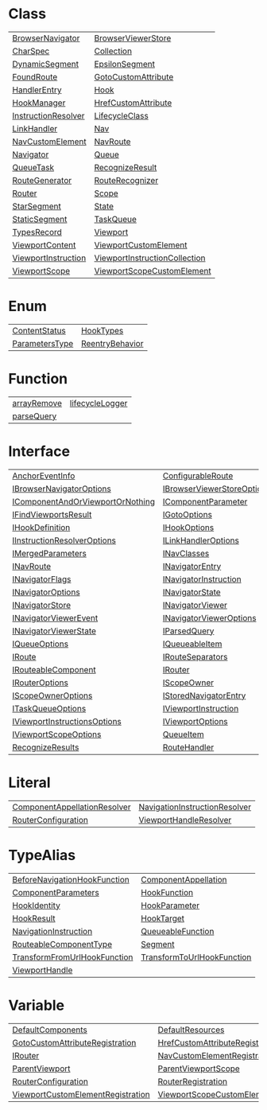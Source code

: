 # Class



|                                                                                                             |                                                                                                                                 |
| ----------------------------------------------------------------------------------------------------------- | ------------------------------------------------------------------------------------------------------------------------------- |
| [BrowserNavigator](https://hamedfathi.gitbook.io/aurelia-2-doc-api/router/class/browsernavigator)           | [BrowserViewerStore](https://hamedfathi.gitbook.io/aurelia-2-doc-api/router/class/browserviewerstore)                           |
| [CharSpec](https://hamedfathi.gitbook.io/aurelia-2-doc-api/router/class/charspec)                           | [Collection](https://hamedfathi.gitbook.io/aurelia-2-doc-api/router/class/collection)                                           |
| [DynamicSegment](https://hamedfathi.gitbook.io/aurelia-2-doc-api/router/class/dynamicsegment)               | [EpsilonSegment](https://hamedfathi.gitbook.io/aurelia-2-doc-api/router/class/epsilonsegment)                                   |
| [FoundRoute](https://hamedfathi.gitbook.io/aurelia-2-doc-api/router/class/foundroute)                       | [GotoCustomAttribute](https://hamedfathi.gitbook.io/aurelia-2-doc-api/router/resources/class/gotocustomattribute)               |
| [HandlerEntry](https://hamedfathi.gitbook.io/aurelia-2-doc-api/router/class/handlerentry)                   | [Hook](https://hamedfathi.gitbook.io/aurelia-2-doc-api/router/class/hook)                                                       |
| [HookManager](https://hamedfathi.gitbook.io/aurelia-2-doc-api/router/class/hookmanager)                     | [HrefCustomAttribute](https://hamedfathi.gitbook.io/aurelia-2-doc-api/router/resources/class/hrefcustomattribute)               |
| [InstructionResolver](https://hamedfathi.gitbook.io/aurelia-2-doc-api/router/class/instructionresolver)     | [LifecycleClass](https://hamedfathi.gitbook.io/aurelia-2-doc-api/router/class/lifecycleclass)                                   |
| [LinkHandler](https://hamedfathi.gitbook.io/aurelia-2-doc-api/router/class/linkhandler)                     | [Nav](https://hamedfathi.gitbook.io/aurelia-2-doc-api/router/class/nav)                                                         |
| [NavCustomElement](https://hamedfathi.gitbook.io/aurelia-2-doc-api/router/resources/class/navcustomelement) | [NavRoute](https://hamedfathi.gitbook.io/aurelia-2-doc-api/router/class/navroute)                                               |
| [Navigator](https://hamedfathi.gitbook.io/aurelia-2-doc-api/router/class/navigator)                         | [Queue](https://hamedfathi.gitbook.io/aurelia-2-doc-api/router/class/queue)                                                     |
| [QueueTask](https://hamedfathi.gitbook.io/aurelia-2-doc-api/router/class/queuetask)                         | [RecognizeResult](https://hamedfathi.gitbook.io/aurelia-2-doc-api/router/class/recognizeresult)                                 |
| [RouteGenerator](https://hamedfathi.gitbook.io/aurelia-2-doc-api/router/class/routegenerator)               | [RouteRecognizer](https://hamedfathi.gitbook.io/aurelia-2-doc-api/router/class/routerecognizer)                                 |
| [Router](https://hamedfathi.gitbook.io/aurelia-2-doc-api/router/class/router)                               | [Scope](https://hamedfathi.gitbook.io/aurelia-2-doc-api/router/class/scope)                                                     |
| [StarSegment](https://hamedfathi.gitbook.io/aurelia-2-doc-api/router/class/starsegment)                     | [State](https://hamedfathi.gitbook.io/aurelia-2-doc-api/router/class/state)                                                     |
| [StaticSegment](https://hamedfathi.gitbook.io/aurelia-2-doc-api/router/class/staticsegment)                 | [TaskQueue](https://hamedfathi.gitbook.io/aurelia-2-doc-api/router/class/taskqueue)                                             |
| [TypesRecord](https://hamedfathi.gitbook.io/aurelia-2-doc-api/router/class/typesrecord)                     | [Viewport](https://hamedfathi.gitbook.io/aurelia-2-doc-api/router/class/viewport)                                               |
| [ViewportContent](https://hamedfathi.gitbook.io/aurelia-2-doc-api/router/class/viewportcontent)             | [ViewportCustomElement](https://hamedfathi.gitbook.io/aurelia-2-doc-api/router/resources/class/viewportcustomelement)           |
| [ViewportInstruction](https://hamedfathi.gitbook.io/aurelia-2-doc-api/router/class/viewportinstruction)     | [ViewportInstructionCollection](https://hamedfathi.gitbook.io/aurelia-2-doc-api/router/class/viewportinstructioncollection)     |
| [ViewportScope](https://hamedfathi.gitbook.io/aurelia-2-doc-api/router/class/viewportscope)                 | [ViewportScopeCustomElement](https://hamedfathi.gitbook.io/aurelia-2-doc-api/router/resources/class/viewportscopecustomelement) |



# Enum



|                                                                                              |                                                                                                |
| -------------------------------------------------------------------------------------------- | ---------------------------------------------------------------------------------------------- |
| [ContentStatus](https://hamedfathi.gitbook.io/aurelia-2-doc-api/router/enum/contentstatus)   | [HookTypes](https://hamedfathi.gitbook.io/aurelia-2-doc-api/router/enum/hooktypes)             |
| [ParametersType](https://hamedfathi.gitbook.io/aurelia-2-doc-api/router/enum/parameterstype) | [ReentryBehavior](https://hamedfathi.gitbook.io/aurelia-2-doc-api/router/enum/reentrybehavior) |



# Function



|                                                                                            |                                                                                                    |
| ------------------------------------------------------------------------------------------ | -------------------------------------------------------------------------------------------------- |
| [arrayRemove](https://hamedfathi.gitbook.io/aurelia-2-doc-api/router/function/arrayremove) | [lifecycleLogger](https://hamedfathi.gitbook.io/aurelia-2-doc-api/router/function/lifecyclelogger) |
| [parseQuery](https://hamedfathi.gitbook.io/aurelia-2-doc-api/router/function/parsequery)   |                                                                                                    |



# Interface



|                                                                                                                                       |                                                                                                                           |
| ------------------------------------------------------------------------------------------------------------------------------------- | ------------------------------------------------------------------------------------------------------------------------- |
| [AnchorEventInfo](https://hamedfathi.gitbook.io/aurelia-2-doc-api/router/interface/anchoreventinfo)                                   | [ConfigurableRoute](https://hamedfathi.gitbook.io/aurelia-2-doc-api/router/interface/configurableroute)                   |
| [IBrowserNavigatorOptions](https://hamedfathi.gitbook.io/aurelia-2-doc-api/router/interface/ibrowsernavigatoroptions)                 | [IBrowserViewerStoreOptions](https://hamedfathi.gitbook.io/aurelia-2-doc-api/router/interface/ibrowserviewerstoreoptions) |
| [IComponentAndOrViewportOrNothing](https://hamedfathi.gitbook.io/aurelia-2-doc-api/router/interface/icomponentandorviewportornothing) | [IComponentParameter](https://hamedfathi.gitbook.io/aurelia-2-doc-api/router/interface/icomponentparameter)               |
| [IFindViewportsResult](https://hamedfathi.gitbook.io/aurelia-2-doc-api/router/interface/ifindviewportsresult)                         | [IGotoOptions](https://hamedfathi.gitbook.io/aurelia-2-doc-api/router/interface/igotooptions)                             |
| [IHookDefinition](https://hamedfathi.gitbook.io/aurelia-2-doc-api/router/interface/ihookdefinition)                                   | [IHookOptions](https://hamedfathi.gitbook.io/aurelia-2-doc-api/router/interface/ihookoptions)                             |
| [IInstructionResolverOptions](https://hamedfathi.gitbook.io/aurelia-2-doc-api/router/interface/iinstructionresolveroptions)           | [ILinkHandlerOptions](https://hamedfathi.gitbook.io/aurelia-2-doc-api/router/interface/ilinkhandleroptions)               |
| [IMergedParameters](https://hamedfathi.gitbook.io/aurelia-2-doc-api/router/interface/imergedparameters)                               | [INavClasses](https://hamedfathi.gitbook.io/aurelia-2-doc-api/router/resources/interface/inavclasses)                     |
| [INavRoute](https://hamedfathi.gitbook.io/aurelia-2-doc-api/router/interface/inavroute)                                               | [INavigatorEntry](https://hamedfathi.gitbook.io/aurelia-2-doc-api/router/interface/inavigatorentry)                       |
| [INavigatorFlags](https://hamedfathi.gitbook.io/aurelia-2-doc-api/router/interface/inavigatorflags)                                   | [INavigatorInstruction](https://hamedfathi.gitbook.io/aurelia-2-doc-api/router/interface/inavigatorinstruction)           |
| [INavigatorOptions](https://hamedfathi.gitbook.io/aurelia-2-doc-api/router/interface/inavigatoroptions)                               | [INavigatorState](https://hamedfathi.gitbook.io/aurelia-2-doc-api/router/interface/inavigatorstate)                       |
| [INavigatorStore](https://hamedfathi.gitbook.io/aurelia-2-doc-api/router/interface/inavigatorstore)                                   | [INavigatorViewer](https://hamedfathi.gitbook.io/aurelia-2-doc-api/router/interface/inavigatorviewer)                     |
| [INavigatorViewerEvent](https://hamedfathi.gitbook.io/aurelia-2-doc-api/router/interface/inavigatorviewerevent)                       | [INavigatorViewerOptions](https://hamedfathi.gitbook.io/aurelia-2-doc-api/router/interface/inavigatorvieweroptions)       |
| [INavigatorViewerState](https://hamedfathi.gitbook.io/aurelia-2-doc-api/router/interface/inavigatorviewerstate)                       | [IParsedQuery](https://hamedfathi.gitbook.io/aurelia-2-doc-api/router/interface/iparsedquery)                             |
| [IQueueOptions](https://hamedfathi.gitbook.io/aurelia-2-doc-api/router/interface/iqueueoptions)                                       | [IQueueableItem](https://hamedfathi.gitbook.io/aurelia-2-doc-api/router/interface/iqueueableitem)                         |
| [IRoute](https://hamedfathi.gitbook.io/aurelia-2-doc-api/router/interface/iroute)                                                     | [IRouteSeparators](https://hamedfathi.gitbook.io/aurelia-2-doc-api/router/interface/irouteseparators)                     |
| [IRouteableComponent](https://hamedfathi.gitbook.io/aurelia-2-doc-api/router/interface/irouteablecomponent)                           | [IRouter](https://hamedfathi.gitbook.io/aurelia-2-doc-api/router/interface/irouter)                                       |
| [IRouterOptions](https://hamedfathi.gitbook.io/aurelia-2-doc-api/router/interface/irouteroptions)                                     | [IScopeOwner](https://hamedfathi.gitbook.io/aurelia-2-doc-api/router/interface/iscopeowner)                               |
| [IScopeOwnerOptions](https://hamedfathi.gitbook.io/aurelia-2-doc-api/router/interface/iscopeowneroptions)                             | [IStoredNavigatorEntry](https://hamedfathi.gitbook.io/aurelia-2-doc-api/router/interface/istorednavigatorentry)           |
| [ITaskQueueOptions](https://hamedfathi.gitbook.io/aurelia-2-doc-api/router/interface/itaskqueueoptions)                               | [IViewportInstruction](https://hamedfathi.gitbook.io/aurelia-2-doc-api/router/interface/iviewportinstruction)             |
| [IViewportInstructionsOptions](https://hamedfathi.gitbook.io/aurelia-2-doc-api/router/interface/iviewportinstructionsoptions)         | [IViewportOptions](https://hamedfathi.gitbook.io/aurelia-2-doc-api/router/interface/iviewportoptions)                     |
| [IViewportScopeOptions](https://hamedfathi.gitbook.io/aurelia-2-doc-api/router/interface/iviewportscopeoptions)                       | [QueueItem](https://hamedfathi.gitbook.io/aurelia-2-doc-api/router/interface/queueitem)                                   |
| [RecognizeResults](https://hamedfathi.gitbook.io/aurelia-2-doc-api/router/interface/recognizeresults)                                 | [RouteHandler](https://hamedfathi.gitbook.io/aurelia-2-doc-api/router/interface/routehandler)                             |



# Literal



|                                                                                                                             |                                                                                                                               |
| --------------------------------------------------------------------------------------------------------------------------- | ----------------------------------------------------------------------------------------------------------------------------- |
| [ComponentAppellationResolver](https://hamedfathi.gitbook.io/aurelia-2-doc-api/router/literal/componentappellationresolver) | [NavigationInstructionResolver](https://hamedfathi.gitbook.io/aurelia-2-doc-api/router/literal/navigationinstructionresolver) |
| [RouterConfiguration](https://hamedfathi.gitbook.io/aurelia-2-doc-api/router/literal/routerconfiguration)                   | [ViewportHandleResolver](https://hamedfathi.gitbook.io/aurelia-2-doc-api/router/literal/viewporthandleresolver)               |



# TypeAlias



|                                                                                                                               |                                                                                                                           |
| ----------------------------------------------------------------------------------------------------------------------------- | ------------------------------------------------------------------------------------------------------------------------- |
| [BeforeNavigationHookFunction](https://hamedfathi.gitbook.io/aurelia-2-doc-api/router/typealias/beforenavigationhookfunction) | [ComponentAppellation](https://hamedfathi.gitbook.io/aurelia-2-doc-api/router/typealias/componentappellation)             |
| [ComponentParameters](https://hamedfathi.gitbook.io/aurelia-2-doc-api/router/typealias/componentparameters)                   | [HookFunction](https://hamedfathi.gitbook.io/aurelia-2-doc-api/router/typealias/hookfunction)                             |
| [HookIdentity](https://hamedfathi.gitbook.io/aurelia-2-doc-api/router/typealias/hookidentity)                                 | [HookParameter](https://hamedfathi.gitbook.io/aurelia-2-doc-api/router/typealias/hookparameter)                           |
| [HookResult](https://hamedfathi.gitbook.io/aurelia-2-doc-api/router/typealias/hookresult)                                     | [HookTarget](https://hamedfathi.gitbook.io/aurelia-2-doc-api/router/typealias/hooktarget)                                 |
| [NavigationInstruction](https://hamedfathi.gitbook.io/aurelia-2-doc-api/router/typealias/navigationinstruction)               | [QueueableFunction](https://hamedfathi.gitbook.io/aurelia-2-doc-api/router/typealias/queueablefunction)                   |
| [RouteableComponentType](https://hamedfathi.gitbook.io/aurelia-2-doc-api/router/typealias/routeablecomponenttype)             | [Segment](https://hamedfathi.gitbook.io/aurelia-2-doc-api/router/typealias/segment)                                       |
| [TransformFromUrlHookFunction](https://hamedfathi.gitbook.io/aurelia-2-doc-api/router/typealias/transformfromurlhookfunction) | [TransformToUrlHookFunction](https://hamedfathi.gitbook.io/aurelia-2-doc-api/router/typealias/transformtourlhookfunction) |
| [ViewportHandle](https://hamedfathi.gitbook.io/aurelia-2-doc-api/router/typealias/viewporthandle)                             |                                                                                                                           |



# Variable



|                                                                                                                                        |                                                                                                                                                  |
| -------------------------------------------------------------------------------------------------------------------------------------- | ------------------------------------------------------------------------------------------------------------------------------------------------ |
| [DefaultComponents](https://hamedfathi.gitbook.io/aurelia-2-doc-api/router/variable/defaultcomponents)                                 | [DefaultResources](https://hamedfathi.gitbook.io/aurelia-2-doc-api/router/variable/defaultresources)                                             |
| [GotoCustomAttributeRegistration](https://hamedfathi.gitbook.io/aurelia-2-doc-api/router/variable/gotocustomattributeregistration)     | [HrefCustomAttributeRegistration](https://hamedfathi.gitbook.io/aurelia-2-doc-api/router/variable/hrefcustomattributeregistration)               |
| [IRouter](https://hamedfathi.gitbook.io/aurelia-2-doc-api/router/variable/irouter)                                                     | [NavCustomElementRegistration](https://hamedfathi.gitbook.io/aurelia-2-doc-api/router/variable/navcustomelementregistration)                     |
| [ParentViewport](https://hamedfathi.gitbook.io/aurelia-2-doc-api/router/resources/variable/parentviewport)                             | [ParentViewportScope](https://hamedfathi.gitbook.io/aurelia-2-doc-api/router/resources/variable/parentviewportscope)                             |
| [RouterConfiguration](https://hamedfathi.gitbook.io/aurelia-2-doc-api/router/variable/routerconfiguration)                             | [RouterRegistration](https://hamedfathi.gitbook.io/aurelia-2-doc-api/router/variable/routerregistration)                                         |
| [ViewportCustomElementRegistration](https://hamedfathi.gitbook.io/aurelia-2-doc-api/router/variable/viewportcustomelementregistration) | [ViewportScopeCustomElementRegistration](https://hamedfathi.gitbook.io/aurelia-2-doc-api/router/variable/viewportscopecustomelementregistration) |


